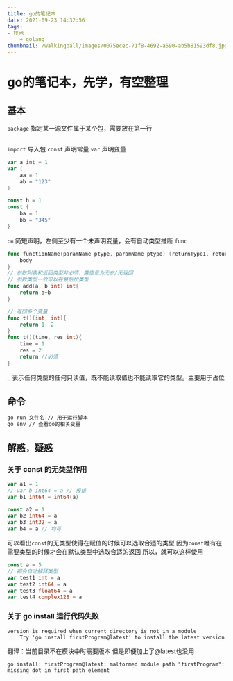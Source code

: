 ```yaml
---
title: go的笔记本
date: 2021-09-23 14:32:56
tags:
- 技术
    + golang
thumbnail: /walkingball/images/0075ecec-71f8-4692-a590-ab5b81593df8.jpg
---
```

# go的笔记本，先学，有空整理
## 基本

`package` 指定某一源文件属于某个包，需要放在第一行
```go
```
`import` 导入包
`const` 声明常量   `var` 声明变量
```go
var a int = 1
var (
    aa = 1
    ab = "123"
)

const b = 1
const {
    ba = 1
    bb = "345"
}
```
`:=` 简短声明，左侧至少有一个未声明变量，会有自动类型推断
`func`
```go
func functionName(paramName ptype, paramName ptype) (returnType1, returnType2){
    body
}
// 参数列表和返回类型非必须，置空意为无参/无返回
// 参数类型一致可以在最后加类型
func add(a, b int) int{
    return a+b
}

// 返回多个变量
func t()(int, int){
    return 1, 2
}
func t()(time, res int){
    time = 1
    res = 2
    return //必须
}
```
`_` 表示任何类型的任何只读值，既不能读取值也不能读取它的类型。主要用于占位


## 命令
```bash
go run 文件名 // 用于运行脚本
go env // 查看go的相关变量
```

## 解惑，疑惑
### 关于 const 的无类型作用
```go
var a1 = 1
// var b int64 = a // 报错
var b1 int64 = int64(a)

const a2 = 1
var b2 int64 = a
var b3 int32 = a
var b4 = a // 均可 
```
可以看出`const`的无类型使得在赋值的时候可以选取合适的类型
因为`const`唯有在需要类型的时候才会在默认类型中选取合适的返回
所以，就可以这样使用
```go
const a = 5
// 都会自动解释类型
var test1 int = a
var test2 int64 = a
var test3 float64 = a
var test4 complex128 = a
```

### 关于 go install 运行代码失败
```
version is required when current directory is not in a module
    Try 'go install firstProgram@latest' to install the latest version
```
翻译：当前目录不在模块中时需要版本
但是即便加上了@latest也没用
```
go install: firstProgram@latest: malformed module path "firstProgram": missing dot in first path element
```